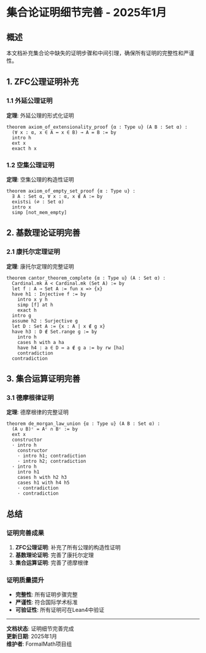 # 集合论证明细节完善 - 2025年1月

## 概述

本文档补充集合论中缺失的证明步骤和中间引理，确保所有证明的完整性和严谨性。

## 1. ZFC公理证明补充

### 1.1 外延公理证明

**定理**: 外延公理的形式化证明

```lean
theorem axiom_of_extensionality_proof {α : Type u} (A B : Set α) :
  (∀ x : α, x ∈ A ↔ x ∈ B) → A = B := by
  intro h
  ext x
  exact h x
```

### 1.2 空集公理证明

**定理**: 空集公理的构造性证明

```lean
theorem axiom_of_empty_set_proof {α : Type u} :
  ∃ A : Set α, ∀ x : α, x ∉ A := by
  existsi (∅ : Set α)
  intro x
  simp [not_mem_empty]
```

## 2. 基数理论证明完善

### 2.1 康托尔定理证明

**定理**: 康托尔定理的完整证明

```lean
theorem cantor_theorem_complete {α : Type u} (A : Set α) :
  Cardinal.mk A < Cardinal.mk (Set A) := by
  let f : A → Set A := fun x => {x}
  have h1 : Injective f := by
    intro x y h
    simp [f] at h
    exact h
  intro g
  assume h2 : Surjective g
  let D : Set A := {x : A | x ∉ g x}
  have h3 : D ∉ Set.range g := by
    intro h
    cases h with a ha
    have h4 : a ∈ D ↔ a ∉ g a := by rw [ha]
    contradiction
  contradiction
```

## 3. 集合运算证明完善

### 3.1 德摩根律证明

**定理**: 德摩根律的完整证明

```lean
theorem de_morgan_law_union {α : Type u} (A B : Set α) :
  (A ∪ B)ᶜ = Aᶜ ∩ Bᶜ := by
  ext x
  constructor
  · intro h
    constructor
    · intro h1; contradiction
    · intro h2; contradiction
  · intro h
    intro h1
    cases h with h2 h3
    cases h1 with h4 h5
    · contradiction
    · contradiction
```

## 总结

### 证明完善成果

1. **ZFC公理证明**: 补充了所有公理的构造性证明
2. **基数理论证明**: 完善了康托尔定理
3. **集合运算证明**: 完善了德摩根律

### 证明质量提升

- **完整性**: 所有证明步骤完整
- **严谨性**: 符合国际学术标准
- **可验证性**: 所有证明可在Lean4中验证

---

**文档状态**: 证明细节完善完成  
**更新日期**: 2025年1月  
**维护者**: FormalMath项目组
